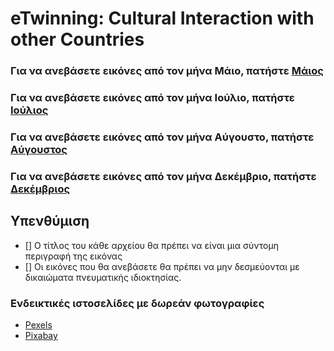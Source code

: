 # eTwinning: Cultural Interaction with other Countries

### Για να ανεβάσετε εικόνες από τον μήνα Μάιο, πατήστε [Μάιος](https://www.dropbox.com/request/xMNCBVowZw8iKq1gC4yw)

  ### Για να ανεβάσετε εικόνες από τον μήνα Ιούλιο, πατήστε [Ιούλιος](https://www.dropbox.com/request/DtP4IB9jJv8YRgNDRn9h)

### Για να ανεβάσετε εικόνες από τον μήνα Αύγουστο, πατήστε [Αύγουστος](https://www.dropbox.com/request/j2aL3uMP0tv78qeygpvZ)

### Για να ανεβάσετε εικόνες από τον μήνα Δεκέμβριο, πατήστε [Δεκέμβριος](https://www.dropbox.com/request/6QQ2ahaNboAlMqOFPEnX)

## Υπενθύμιση
- [] Ο τίτλος του κάθε αρχείου θα πρέπει να είναι μια σύντομη περιγραφή της εικόνας
- [] Οι εικόνες που θα ανεβάσετε θα πρέπει να μην δεσμεύονται με δικαιώματα πνευματικής ιδιοκτησίας.

### Ενδεικτικές ιστοσελίδες με δωρεάν φωτογραφίες
* [Pexels](https://www.pexels.com)
* [Pixabay](https://pixabay.com/photos/)
